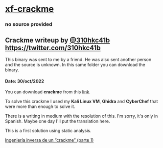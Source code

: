 # [xf-crackme]()
### no source provided

## Crackme writeup by [@310hkc41b](https://twitter.com/310hkc41b) https://twitter.com/310hkc41b

This binary was sent to me by a friend. He was also sent another person and the source is unknown. In this same folder you can download the binary.

#### Date: 30/oct/2022 

You can download **crackme** from this [link](crackme). 

To solve this crackme I used my **Kali Linux VM**, **Ghidra** and **CyberChef** that were more than enough to solve it.

There is a writing in medium with the resolution of this. I'm sorry, it's only in Spanish. Maybe one day I'll put the translation here.

This is a first solution using static analysis.

[Ingeniería inversa de un “crackme” (parte 1)](https://medium.com/@gabimarti/ingeniería-inversa-de-un-crackme-parte-1-fbd1d32a0de7)




